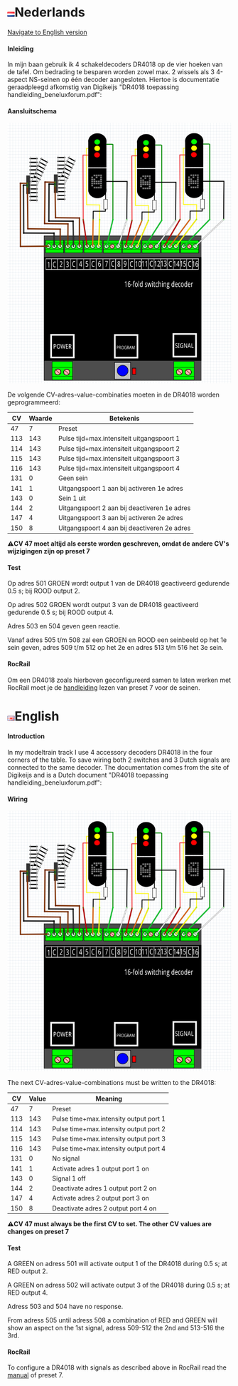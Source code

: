 # ![Nederlandse vlag](../../images/nl.gif)Nederlands

[Navigate to English version](#English)

#### Inleiding

In mijn baan gebruik ik 4 schakeldecoders DR4018 op de vier hoeken van de tafel. Om bedrading te besparen worden zowel max. 2 wissels als 3 4-aspect NS-seinen op één decoder aangesloten. Hiertoe is documentatie geraadpleegd afkomstig van Digikeijs "DR4018 toepassing handleiding_beneluxforum.pdf":

#### Aansluitschema

![2 wissels als 3 NS-seinen op één decoder](./images/DR4018_mixedswitchesandsignals.png)

De volgende CV-adres-value-combinaties moeten in de DR4018 worden geprogrammeerd:

CV|Waarde|Betekenis
--|------|---------
47|7|Preset
113|143|Pulse tijd+max.intensiteit uitgangspoort 1
114|143|Pulse tijd+max.intensiteit uitgangspoort 2
115|143|Pulse tijd+max.intensiteit uitgangspoort 3
116|143|Pulse tijd+max.intensiteit uitgangspoort 4
131|0|Geen sein
141|1|Uitgangspoort 1 aan bij activeren 1e adres
143|0|Sein 1 uit
144|2|Uitgangspoort 2 aan bij deactiveren 1e adres
147|4|Uitgangspoort 3 aan bij activeren 2e adres
150|8|Uitgangspoort 4 aan bij deactiveren 2e adres

**⚠️CV 47 moet altijd als eerste worden geschreven, omdat de andere CV's wijzigingen zijn op preset 7**

#### Test

Op adres 501 GROEN wordt output 1 van de DR4018 geactiveerd gedurende 0.5 s; bij ROOD output 2.

Op adres 502 GROEN wordt output 3 van de DR4018 geactiveerd gedurende 0.5 s; bij ROOD output 4.

Adres 503 en 504 geven geen reactie.

Vanaf adres 505 t/m 508 zal een GROEN en ROOD een seinbeeld op het 1e sein geven, adres 509 t/m 512 op het 2e en adres 513 t/m 516 het 3e sein.


#### RocRail

Om een DR4018 zoals hierboven geconfigureerd samen te laten werken met RocRail moet je de [handleiding](../Preset7/README.md) lezen van preset 7 voor de seinen.

# ![English flag](../../images/gb.gif)English

#### Introduction

In my modeltrain track I use 4 accessory decoders DR4018 in the four corners of the table. To save wiring both 2 switches and 3 Dutch signals are connected to the same decoder. The documentation comes from the site of Digikeijs and is a Dutch document "DR4018 toepassing handleiding_beneluxforum.pdf":

#### Wiring

![2 switches and 3 Dutch signals](./images/DR4018_mixedswitchesandsignals.png)

The next CV-adres-value-combinations must be written to the DR4018:

CV|Value|Meaning
--|------|------
47|7|Preset
113|143|Pulse time+max.intensity output port 1
114|143|Pulse time+max.intensity output port 2
115|143|Pulse time+max.intensity output port 3
116|143|Pulse time+max.intensity output port 4
131|0|No signal
141|1|Activate adres 1 output port 1 on
143|0|Signal 1 off
144|2|Deactivate adres 1 output port 2 on
147|4|Activate adres 2 output port 3 on
150|8|Deactivate adres 2 output port 4 on

**⚠️CV 47 must always be the first CV to set. The other CV values are changes on preset 7**

#### Test

A GREEN on adress 501 will activate output 1 of the DR4018 during 0.5 s; at RED output 2.

A GREEN on adress 502 will activate output 3 of the DR4018 during 0.5 s; at RED output 4.

Adress 503 and 504 have no response.

From adress 505 until adress 508 a combination of RED and GREEN will show an aspect on the 1st signal, adress 509-512 the 2nd and 513-516 the 3rd.


#### RocRail

To configure a DR4018 with signals as described above in RocRail read the [manual](../Preset7/README.md) of preset 7.
